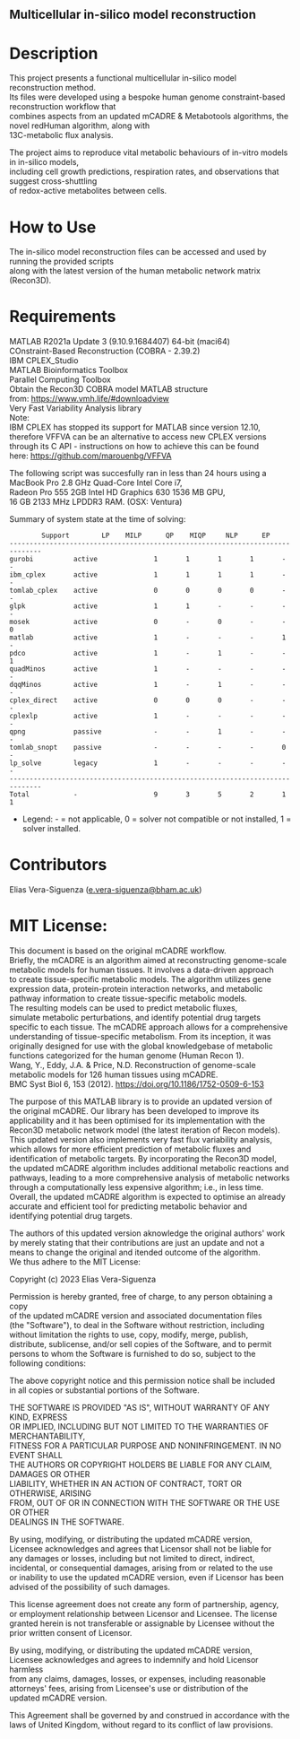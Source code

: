 ## Multicellular in-silico model reconstruction

# Description
This project presents a functional multicellular in-silico model reconstruction method. <br /> 
Its files were developed using a bespoke human genome constraint-based reconstruction workflow that <br />
combines aspects from an updated mCADRE & Metabotools algorithms, the novel redHuman algorithm, along with <br />
13C-metabolic flux analysis. 

The project aims to reproduce vital metabolic behaviours of in-vitro models in in-silico models, <br />
including cell growth predictions, respiration rates, and observations that suggest cross-shuttling <br />
of redox-active metabolites between cells.

# How to Use
The in-silico model reconstruction files can be accessed and used by running the provided scripts <br />
along with the latest version of the human metabolic network matrix (Recon3D). <br />

# Requirements
MATLAB R2021a Update 3 (9.10.9.1684407) 64-bit (maci64) <br />
COnstraint-Based Reconstruction (COBRA - 2.39.2) <br />
IBM CPLEX_Studio <br />
MATLAB Bioinformatics Toolbox <br />
Parallel Computing Toolbox <br />
Obtain the Recon3D COBRA model MATLAB structure <br />
from: https://www.vmh.life/#downloadview <br />
Very Fast Variability Analysis library <br />
Note: <br />
IBM CPLEX has stopped its support for MATLAB since version 12.10, <br />
therefore VFFVA can be an alternative to access new CPLEX versions <br />
through its C API - instructions on how to achieve this can be found <br />
here: https://github.com/marouenbg/VFFVA <br />

The following script was succesfully ran in less than 24 hours using a <br />
MacBook Pro 2.8 GHz Quad-Core Intel Core i7, <br />
Radeon Pro 555 2GB Intel HD Graphics 630 1536 MB GPU, <br />
16 GB 2133 MHz LPDDR3 RAM. (OSX: Ventura) <br />

Summary of system state at the time of solving:

			Support 	   LP 	 MILP 	   QP 	 MIQP 	  NLP 	   EP 
	------------------------------------------------------------------------------
	gurobi       	active        	    1 	    1 	    1 	    1 	    - 	    -
	ibm_cplex    	active        	    1 	    1 	    1 	    1 	    - 	    -
	tomlab_cplex 	active        	    0 	    0 	    0 	    0 	    - 	    -
	glpk         	active        	    1 	    1 	    - 	    - 	    - 	    -
	mosek        	active        	    0 	    - 	    0 	    - 	    - 	    0
	matlab       	active        	    1 	    - 	    - 	    - 	    1 	    -
	pdco         	active        	    1 	    - 	    1 	    - 	    - 	    1
	quadMinos    	active        	    1 	    - 	    - 	    - 	    - 	    -
	dqqMinos     	active        	    1 	    - 	    1 	    - 	    - 	    -
	cplex_direct 	active        	    0 	    0 	    0 	    - 	    - 	    -
	cplexlp      	active        	    1 	    - 	    - 	    - 	    - 	    -
	qpng         	passive       	    - 	    - 	    1 	    - 	    - 	    -
	tomlab_snopt 	passive       	    - 	    - 	    - 	    - 	    0 	    -
	lp_solve     	legacy        	    1 	    - 	    - 	    - 	    - 	    -
	------------------------------------------------------------------------------
	Total        	-             	    9 	    3 	    5 	    2 	    1 	    1

 + Legend: - = not applicable, 0 = solver not compatible or not installed, 1 = solver installed.<br />

# Contributors
Elias Vera-Siguenza (e.vera-siguenza@bham.ac.uk)

# MIT License:  
This document is based on the original mCADRE workflow. <br />
Briefly, the mCADRE is an algorithm aimed at reconstructing genome-scale  <br />
metabolic models for human tissues. It involves a data-driven approach  <br />
to create tissue-specific metabolic models. The algorithm utilizes gene  <br />
expression data, protein-protein interaction networks, and metabolic  <br />
pathway information to create tissue-specific metabolic models.  <br />
The resulting models can be used to predict metabolic fluxes,  <br />
simulate metabolic perturbations, and identify potential drug targets  <br />
specific to each tissue. The mCADRE approach allows for a comprehensive  <br />
understanding of tissue-specific metabolism. From its inception, it was  <br />
originally designed for use with the global knowledgebase of metabolic  <br />
functions categorized for the human genome (Human Recon 1).  <br />
Wang, Y., Eddy, J.A. & Price, N.D. Reconstruction of genome-scale  <br />
metabolic models for 126 human tissues using mCADRE.  <br />
BMC Syst Biol 6, 153 (2012). https://doi.org/10.1186/1752-0509-6-153 <br />

The purpose of this MATLAB library is to provide an updated version of  <br />
the original mCADRE. Our library has been developed to improve its  <br />
applicability and it has been optimised for its implementation with the  <br />
Recon3D metabolic network model (the latest iteration of Recon models).  <br />
This updated version also implements very fast flux variability analysis,  <br />
which allows for more efficient prediction of metabolic fluxes and  <br />
identification of metabolic targets. By incorporating the Recon3D model,  <br />
the updated mCADRE algorithm includes additional metabolic reactions and  <br />
pathways, leading to a more comprehensive analysis of metabolic networks  <br />
through a computationally less expensive algorithm; i.e., in less time.  <br />
Overall, the updated mCADRE algorithm is expected to optimise an already   <br />
accurate and efficient tool for predicting metabolic behavior and  <br />
identifying potential drug targets. <br />

The authors of this updated version aknowledge the original authors' work <br />
by merely stating that their contributions are just an update and not a <br />
means to change the original and itended outcome of the algorithm.  <br />
We thus adhere to the MIT License:  <br />

Copyright (c) 2023 Elias Vera-Siguenza <br />

Permission is hereby granted, free of charge, to any person obtaining a copy <br />
of the updated mCADRE version and associated documentation files  <br />
(the "Software"), to deal in the Software without restriction, including  <br />
without limitation the rights to use, copy, modify, merge, publish,  <br />
distribute, sublicense, and/or sell copies of the Software, and to permit  <br />
persons to whom the Software is furnished to do so, subject to the  <br />
following conditions: <br />

The above copyright notice and this permission notice shall be included  <br />
in all copies or substantial portions of the Software. <br />

THE SOFTWARE IS PROVIDED "AS IS", WITHOUT WARRANTY OF ANY KIND, EXPRESS  <br />
OR IMPLIED, INCLUDING BUT NOT LIMITED TO THE WARRANTIES OF MERCHANTABILITY, <br />
FITNESS FOR A PARTICULAR PURPOSE AND NONINFRINGEMENT. IN NO EVENT SHALL  <br />
THE AUTHORS OR COPYRIGHT HOLDERS BE LIABLE FOR ANY CLAIM, DAMAGES OR OTHER <br />
LIABILITY, WHETHER IN AN ACTION OF CONTRACT, TORT OR OTHERWISE, ARISING  <br />
FROM, OUT OF OR IN CONNECTION WITH THE SOFTWARE OR THE USE OR OTHER  <br />
DEALINGS IN THE SOFTWARE. <br />

By using, modifying, or distributing the updated mCADRE version,  <br />
Licensee acknowledges and agrees that Licensor shall not be liable for  <br />
any damages or losses, including but not limited to direct, indirect,  <br />
incidental, or consequential damages, arising from or related to the use  <br />
or inability to use the updated mCADRE version, even if Licensor has been  <br />
advised of the possibility of such damages. <br />

This license agreement does not create any form of partnership, agency,  <br />
or employment relationship between Licensor and Licensee. The license  <br />
granted herein is not transferable or assignable by Licensee without the  <br />
prior written consent of Licensor. <br />

By using, modifying, or distributing the updated mCADRE version,  <br />
Licensee acknowledges and agrees to indemnify and hold Licensor harmless  <br />
from any claims, damages, losses, or expenses, including reasonable  <br />
attorneys' fees, arising from Licensee's use or distribution of the  <br />
updated mCADRE version. <br />

This Agreement shall be governed by and construed in accordance with the  <br />
laws of United Kingdom, without regard to its conflict of law provisions. <br />
